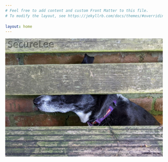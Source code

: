 ```yaml
---
# Feel free to add content and custom Front Matter to this file.
# To modify the layout, see https://jekyllrb.com/docs/themes/#overriding-theme-defaults

layout: home
---
```


![Amy, a black and white border collie, wearing a purple collar, sitting side on (visible from the shoulders up). Obscured by three horizontal pieces of wood (the back of a bench) as if hiding but not successfully!](assets/hiding_mid.jpg)

<link rel="me" href="https://infosec.exchange/@aircooledcafe">
